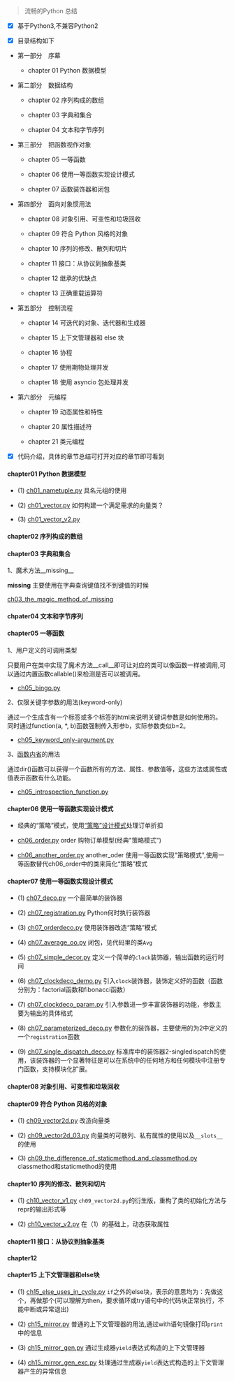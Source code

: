 > 流畅的Python 总结

- [x] 基于Python3,不兼容Python2

- [x] 目录结构如下

* 第一部分　序幕

    * chapter 01 Python 数据模型

* 第二部分　数据结构

    * chapter 02 序列构成的数组

    * chapter 03 字典和集合

    * chapter 04 文本和字节序列

* 第三部分　把函数视作对象

    * chapter 05 一等函数

    * chapter 06 使用一等函数实现设计模式

    * chapter 07 函数装饰器和闭包

* 第四部分　面向对象惯用法

    * chapter 08 对象引用、可变性和垃圾回收

    * chapter 09 符合 Python 风格的对象

    * chapter 10 序列的修改、散列和切片

    * chapter 11 接口：从协议到抽象基类

    * chapter 12 继承的优缺点

    * chapter 13 正确重载运算符

* 第五部分　控制流程

    * chapter 14 可迭代的对象、迭代器和生成器

    * chapter 15 上下文管理器和 else 块

    * chapter 16 协程

    * chapter 17 使用期物处理并发

    * chapter 18 使用 asyncio 包处理并发

* 第六部分　元编程

    * chapter 19 动态属性和特性

    * chapter 20 属性描述符

    * chapter 21 类元编程

- [x] 代码介绍，具体的章节总结可打开对应的章节即可看到

#### chapter01 Python 数据模型

* (1) [ch01_nametuple.py](https://github.com/feng-hui/fluent_python_examples/blob/master/chapter_01/ch01_nametuple.py) 具名元组的使用

* (2) [ch01_vector.py](https://github.com/feng-hui/fluent_python_examples/blob/master/chapter_01/ch01_vector.py) 如何构建一个满足需求的向量类？

* (3) [ch01_vector_v2.py](https://github.com/feng-hui/fluent_python_examples/blob/master/chapter_01/ch01_vector_v2.py)

#### chapter02 序列构成的数组

#### chapter03 字典和集合

1、魔术方法__missing__

__missing__ 主要使用在字典查询键值找不到键值的时候

[ch03_the_magic_method_of_missing](https://github.com/feng-hui/fluent_python_examples/blob/master/ch03_the_magic_method_of_missing.py)

#### chpater04 文本和字节序列

#### chapter05 一等函数

1、用户定义的可调用类型

只要用户在类中实现了魔术方法__call__即可让对应的类可以像函数一样被调用,可以通过内置函数callable()来检测是否可以被调用。

* [ch05_bingo.py](https://github.com/feng-hui/fluent_python_examples/blob/master/ch05_bingocall.py)

2、仅限关键字参数的用法(keyword-only)

通过一个生成含有一个标签或多个标签的html来说明关键词参数是如何使用的。同时通过function(a, *, b)函数强制传入形参b，实际参数类似b=2。

* [ch05_keyword_only-argument.py](https://github.com/feng-hui/fluent_python_examples/blob/master/ch05_keyword_only.py)

3、[函数内省](https://segmentfault.com/q/1010000012595419)的用法

通过dir()函数可以获得一个函数所有的方法、属性、参数值等，这些方法或属性或值表示函数有什么功能。

* [ch05_introspection_function.py](https://github.com/feng-hui/fluent_python_examples/blob/master/ch05_introspection_function.py)

#### chapter06 使用一等函数实现设计模式

* 经典的“策略”模式，使用[“策略”设计模式](https://baike.baidu.com/item/%E7%AD%96%E7%95%A5%E6%A8%A1%E5%BC%8F/646307?fr=aladdin)处理订单折扣

* [ch06_order.py](https://github.com/feng-hui/fluent_python_examples/blob/master/ch06_order.py) order 购物订单模型(经典"策略模式")

* [ch06_another_order.py](https://github.com/feng-hui/fluent_python_examples/blob/master/ch06_another_order.py) another_oder 使用一等函数实现"策略模式",使用一等函数替代ch06_order中的类来简化“策略”模式

#### chapter07 使用一等函数实现设计模式

* (1) [ch07_deco.py](https://github.com/feng-hui/fluent_python_examples/blob/master/chapter_07/ch07_deco.py) 一个最简单的装饰器

* (2) [ch07_registration.py](https://github.com/feng-hui/fluent_python_examples/blob/master/chapter_07/ch07_registration.py) Python何时执行装饰器

* (3) [ch07_orderdeco.py](https://github.com/feng-hui/fluent_python_examples/blob/master/chapter_07/ch07_orderdeco.py) 使用装饰器改造“策略”模式

* (4) [ch07_average_oo.py](https://github.com/feng-hui/fluent_python_examples/blob/master/chapter_07/ch07_average_oo.py) 闭包，见代码里的类`Avg`

* (5) [ch07_simple_decor.py](https://github.com/feng-hui/fluent_python_examples/blob/master/chapter_07/ch07_simple_decor.py) 定义一个简单的`clock`装饰器，输出函数的运行时间

* (6) [ch07_clockdeco_demo.py](https://github.com/feng-hui/fluent_python_examples/blob/master/chapter_07/ch07_clockdeco_demo.py) 引入`clock`装饰器，装饰定义好的函数（函数分别为：factorial函数和fibonacci函数）

* (7) [ch07_clockdeco_param.py](https://github.com/feng-hui/fluent_python_examples/blob/master/chapter_07/ch07_clockdeco_param.py) 引入参数进一步丰富装饰器的功能，参数主要为输出的具体格式

* (8) [ch07_parameterized_deco.py](https://github.com/feng-hui/fluent_python_examples/blob/master/chapter_07/ch07_parameterized_deco.py) 参数化的装饰器，主要使用的为2中定义的一个`registration`函数

* (9)  [ch07_single_dispatch_deco.py](https://github.com/feng-hui/fluent_python_examples/blob/master/chapter_07/ch07_single_dispatch_deco.py) 标准库中的装饰器2-singledispatch的使用，该装饰器的一个显著特征是可以在系统中的任何地方和任何模块中注册专门函数，支持模块化扩展。

#### chapter08 对象引用、可变性和垃圾回收

#### chapter09  符合 Python 风格的对象

* (1) [ch09_vector2d.py](https://github.com/feng-hui/fluent_python_examples/blob/master/chapter_09/ch09_vector2d.py) 改造向量类

* (2) [ch09_vector2d_03.py](https://github.com/feng-hui/fluent_python_examples/blob/master/chapter_09/ch09_vector2d_03.py) 向量类的可散列、私有属性的使用以及`__slots__`的使用

* (3) [ch09_the_difference_of_staticmethod_and_classmethod.py](https://github.com/feng-hui/fluent_python_examples/blob/master/chapter_09/ch09_the_difference_of_staticmethod_and_classmethod.py) classmethod和staticmethod的使用

#### chapter10  序列的修改、散列和切片

* (1) [ch10_vector_v1.py](https://github.com/feng-hui/fluent_python_examples/blob/master/chapter_10/ch10_vector_v1.py) `ch09_vector2d.py`的衍生版，重构了类的初始化方法与repr的输出形式等

* (2) [ch10_vector_v2.py](https://github.com/feng-hui/fluent_python_examples/blob/master/chapter_10/ch10_vector_v2.py) 在（1）的基础上，动态获取属性

#### chapter11 接口：从协议到抽象基类



#### chapter12

#### chapter15 上下文管理器和else块

* (1) [ch15_else_uses_in_cycle.py](https://github.com/feng-hui/fluent_python_examples/blob/master/chapter_15/ch15_else_uses_in_cycle.py) `if`之外的else块，表示的意思均为：先做这个，再做那个(可以理解为then，要求循环或try语句中的代码块正常执行，不能中断或异常退出)

* (2) [ch15_mirror.py](https://github.com/feng-hui/fluent_python_examples/blob/master/chapter_15/ch15_mirror.py) 普通的上下文管理器的用法,通过with语句镜像打印`print`中的信息

* (3) [ch15_mirror_gen.py](https://github.com/feng-hui/fluent_python_examples/blob/master/chapter_15/ch15_mirror_gen.py) 通过生成器`yield`表达式构造的上下文管理器

* (4) [ch15_mirror_gen_exc.py](https://github.com/feng-hui/fluent_python_examples/blob/master/chapter_15/ch15_mirror_gen.py) 处理通过生成器`yield`表达式构造的上下文管理器产生的异常信息
